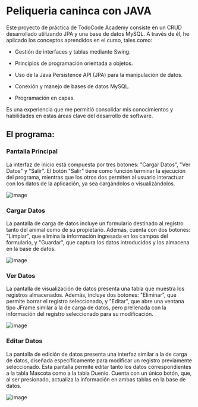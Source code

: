 
# Peliqueria caninca con JAVA

Este proyecto de práctica de TodoCode Academy consiste en un CRUD desarrollado utilizando JPA y una base de datos MySQL. A través de él, he aplicado los conceptos aprendidos en el curso, tales como:

- Gestión de interfaces y tablas mediante Swing.

- Principios de programación orientada a objetos.

- Uso de la Java Persistence API (JPA) para la manipulación de datos.

- Conexión y manejo de bases de datos MySQL.

- Programación en capas.

Es una experiencia que me permitió consolidar mis conocimientos y habilidades en estas áreas clave del desarrollo de software.


## El programa:

### Pantalla Principal
La interfaz de inicio está compuesta por tres botones: "Cargar Datos", "Ver Datos" y "Salir". El botón "Salir" tiene como función terminar la ejecución del programa, mientras que los otros dos permiten al usuario interactuar con los datos de la aplicación, ya sea cargándolos o visualizándolos.

![image]()


### Cargar Datos
La pantalla de carga de datos incluye un formulario destinado al registro tanto del animal como de su propietario. Además, cuenta con dos botones: "Limpiar", que elimina la información ingresada en los campos del formulario, y "Guardar", que captura los datos introducidos y los almacena en la base de datos.

![image]()

### Ver Datos
La pantalla de visualización de datos presenta una tabla que muestra los registros almacenados. Además, incluye dos botones: "Eliminar", que permite borrar el registro seleccionado, y "Editar", que abre una ventana tipo JFrame similar a la de carga de datos, pero prellenada con la información del registro seleccionado para su modificación.

![image]()

### Editar Datos
La pantalla de edición de datos presenta una interfaz similar a la de carga de datos, diseñada específicamente para modificar un registro previamente seleccionado. Esta pantalla permite editar tanto los datos correspondientes a la tabla Mascota como a la tabla Duenio. Cuenta con un único botón, que, al ser presionado, actualiza la información en ambas tablas en la base de datos.

![image]()